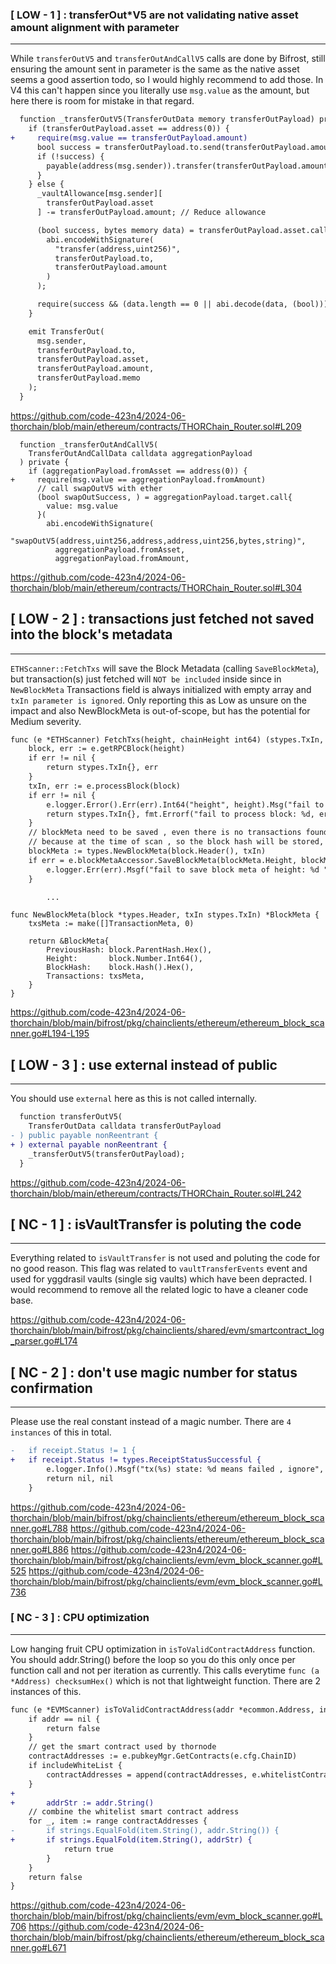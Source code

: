### [ LOW - 1 ] : transferOut*V5 are not validating native asset amount alignment with parameter 
-----
While `transferOutV5` and `transferOutAndCallV5` calls are done by Bifrost, still ensuring the amount sent in parameter is the same as the native asset seems a good assertion todo, so I would highly recommend to add those. In V4 this can't happen since you literally use `msg.value` as the amount, but here there is room for mistake in that regard.
```diff
  function _transferOutV5(TransferOutData memory transferOutPayload) private {
    if (transferOutPayload.asset == address(0)) {
+     require(msg.value == transferOutPayload.amount)
      bool success = transferOutPayload.to.send(transferOutPayload.amount); // Send ETH.
      if (!success) {
        payable(address(msg.sender)).transfer(transferOutPayload.amount); // For failure, bounce back to vault & continue.
      }
    } else {
      _vaultAllowance[msg.sender][
        transferOutPayload.asset
      ] -= transferOutPayload.amount; // Reduce allowance

      (bool success, bytes memory data) = transferOutPayload.asset.call(
        abi.encodeWithSignature(
          "transfer(address,uint256)",
          transferOutPayload.to,
          transferOutPayload.amount
        )
      );

      require(success && (data.length == 0 || abi.decode(data, (bool))));
    }

    emit TransferOut(
      msg.sender,
      transferOutPayload.to,
      transferOutPayload.asset,
      transferOutPayload.amount,
      transferOutPayload.memo
    );
  }
```  
https://github.com/code-423n4/2024-06-thorchain/blob/main/ethereum/contracts/THORChain_Router.sol#L209

```
  function _transferOutAndCallV5(
    TransferOutAndCallData calldata aggregationPayload
  ) private {
    if (aggregationPayload.fromAsset == address(0)) {
+     require(msg.value == aggregationPayload.fromAmount)	
      // call swapOutV5 with ether
      (bool swapOutSuccess, ) = aggregationPayload.target.call{
        value: msg.value
      }(
        abi.encodeWithSignature(
          "swapOutV5(address,uint256,address,address,uint256,bytes,string)",
          aggregationPayload.fromAsset,
          aggregationPayload.fromAmount,
```
https://github.com/code-423n4/2024-06-thorchain/blob/main/ethereum/contracts/THORChain_Router.sol#L304


## [ LOW - 2 ] : transactions just fetched not saved into the block's metadata
-----
`ETHScanner::FetchTxs` will save the Block Metadata (calling `SaveBlockMeta`), but transaction(s) just fetched will `NOT be included` inside since in `NewBlockMeta` Transactions field is always initialized with empty array and `txIn parameter is ignored`. Only reporting this as Low as unsure on the impact and also NewBlockMeta is out-of-scope, but has the potential for Medium severity.
```diff
func (e *ETHScanner) FetchTxs(height, chainHeight int64) (stypes.TxIn, error) {
	block, err := e.getRPCBlock(height)
	if err != nil {
		return stypes.TxIn{}, err
	}
	txIn, err := e.processBlock(block)
	if err != nil {
		e.logger.Error().Err(err).Int64("height", height).Msg("fail to search tx in block")
		return stypes.TxIn{}, fmt.Errorf("fail to process block: %d, err:%w", height, err)
	}
	// blockMeta need to be saved , even there is no transactions found on this block at the time of scan
	// because at the time of scan , so the block hash will be stored, and it can be used to detect re-org
	blockMeta := types.NewBlockMeta(block.Header(), txIn)
	if err = e.blockMetaAccessor.SaveBlockMeta(blockMeta.Height, blockMeta); err != nil {
		e.logger.Err(err).Msgf("fail to save block meta of height: %d ", blockMeta.Height)
	}

        ...
```
 
```
func NewBlockMeta(block *types.Header, txIn stypes.TxIn) *BlockMeta {
	txsMeta := make([]TransactionMeta, 0)

	return &BlockMeta{
		PreviousHash: block.ParentHash.Hex(),
		Height:       block.Number.Int64(),
		BlockHash:    block.Hash().Hex(),
		Transactions: txsMeta,
	}
}
```
https://github.com/code-423n4/2024-06-thorchain/blob/main/bifrost/pkg/chainclients/ethereum/ethereum_block_scanner.go#L194-L195


## [ LOW - 3 ] : use external instead of public
-----
You should use `external` here as this is not called internally.
```diff
  function transferOutV5(
    TransferOutData calldata transferOutPayload
- ) public payable nonReentrant {
+ ) external payable nonReentrant {
    _transferOutV5(transferOutPayload);
  }
```
https://github.com/code-423n4/2024-06-thorchain/blob/main/ethereum/contracts/THORChain_Router.sol#L242


## [ NC - 1 ] : isVaultTransfer is poluting the code
-----
Everything related to `isVaultTransfer` is not used and poluting the code for no good reason. This flag was related to `vaultTransferEvents` event and used for yggdrasil vaults (single sig vaults) which have been depracted. I would recommend to remove all the related logic to have a cleaner code base.

https://github.com/code-423n4/2024-06-thorchain/blob/main/bifrost/pkg/chainclients/shared/evm/smartcontract_log_parser.go#L174


## [ NC - 2 ] : don't use magic number for status confirmation
-----
Please use the real constant instead of a magic number. There are `4 instances` of this in total.
```diff
-	if receipt.Status != 1 {
+	if receipt.Status != types.ReceiptStatusSuccessful {
		e.logger.Info().Msgf("tx(%s) state: %d means failed , ignore", tx.Hash().String(), receipt.Status)
		return nil, nil
	}
```	
https://github.com/code-423n4/2024-06-thorchain/blob/main/bifrost/pkg/chainclients/ethereum/ethereum_block_scanner.go#L788
https://github.com/code-423n4/2024-06-thorchain/blob/main/bifrost/pkg/chainclients/ethereum/ethereum_block_scanner.go#L886
https://github.com/code-423n4/2024-06-thorchain/blob/main/bifrost/pkg/chainclients/evm/evm_block_scanner.go#L525
https://github.com/code-423n4/2024-06-thorchain/blob/main/bifrost/pkg/chainclients/evm/evm_block_scanner.go#L736


### [ NC - 3 ] : CPU optimization
-----
Low hanging fruit CPU optimization in `isToValidContractAddress` function. You should addr.String() before the loop so you do this only once per function call and not per iteration as currently. This calls everytime `func (a *Address) checksumHex()` which is not that lightweight function. There are 2 instances of this.

```diff
func (e *EVMScanner) isToValidContractAddress(addr *ecommon.Address, includeWhiteList bool) bool {
	if addr == nil {
		return false
	}
	// get the smart contract used by thornode
	contractAddresses := e.pubkeyMgr.GetContracts(e.cfg.ChainID)
	if includeWhiteList {
		contractAddresses = append(contractAddresses, e.whitelistContracts...)
	}
+
+       addrStr := addr.String()
	// combine the whitelist smart contract address
	for _, item := range contractAddresses {
-		if strings.EqualFold(item.String(), addr.String()) {
+		if strings.EqualFold(item.String(), addrStr) {
			return true
		}
	}
	return false
}
```
https://github.com/code-423n4/2024-06-thorchain/blob/main/bifrost/pkg/chainclients/evm/evm_block_scanner.go#L706
https://github.com/code-423n4/2024-06-thorchain/blob/main/bifrost/pkg/chainclients/ethereum/ethereum_block_scanner.go#L671

